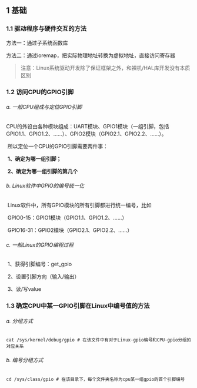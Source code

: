## 1 基础

### 1.1 驱动程序与硬件交互的方法

方法一：通过子系统函数库

方法二：通过ioremap，把实际物理地址转换为虚拟地址，直接访问寄存器

> 注意：Linux系统驱动开发除了保证框架之外，和裸机/HAL库开发没有本质区别

### 1.2 访问CPU的GPIO引脚

###### a. 一般CPU组成与定位GPIO引脚

​	CPU的外设由各种模块组成：UART模块、GPIO1模块（一组引脚，包括GPIO1.1、GPIO1.2、......）、GPIO2模块（GPIO2.1、GPIO2.2、......）。

​	所以定位一个CPU的GPIO引脚需要两件事：

​		**1、确定为哪一组引脚；**

​		**2、确定为哪一组引脚的第几个**

###### b. Linux软件中GPIO的编号统一化

​	Linux软件中，所有GPIO模块的所有引脚都进行统一编号，比如

​		GPIO0-15：GPIO1模块（GPIO1.1、GPIO1.2、......）

​		GPIO16-31：GPIO2模块（GPIO2.1、GPIO2.2、......）

###### c. 一般Linux的GPIO编程过程

​	1、获得引脚编号：get_gpio

​	2、设置引脚方向（输入/输出）

​	3、读/写value

### 1.3 确定CPU中某一GPIO引脚在Linux中编号值的方法

###### a. 分组方式

```shell
cat /sys/kernel/debug/gpio # 在该文件中有对于Linux-gpio编号和CPU-gpio分组的对应关系
```

###### b. 编号分组方式

```shell
cd /sys/class/gpio # 在该目录下，每个文件夹名称为cpu某一组gpio的首个引脚编号
```